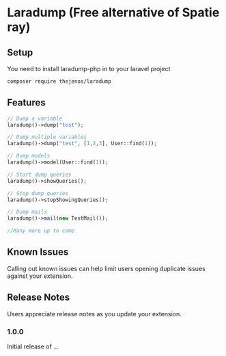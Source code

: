 # Laradump (Free alternative of Spatie ray)
## Setup

You need to install laradump-php in to your laravel project

```bash
composer require thejenos/laradump
```

## Features

```php
// Dump a variable
laradump()->dump("test");

// Dump multiple variables
laradump()->dump("test", [1,2,3], User::find(1));

// Dump models
laradump()->model(User::find(1));

// Start dump queries
laradump()->showQueries();

// Stop dump queries
laradump()->stopShowingQueries();

// Dump mails
laradump()->mail(new TestMail());

//Many more up to come
```

## Known Issues

Calling out known issues can help limit users opening duplicate issues against your extension.

## Release Notes

Users appreciate release notes as you update your extension.

### 1.0.0

Initial release of ...

